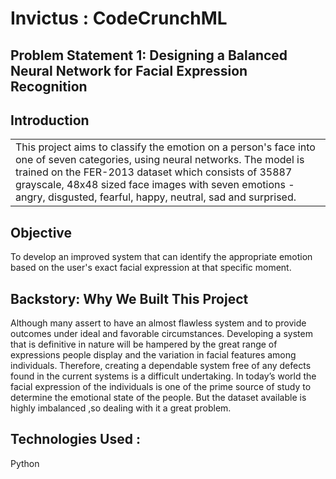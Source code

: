 # Invictus : CodeCrunchML

## Problem Statement 1: Designing a Balanced Neural Network for Facial Expression Recognition

## Introduction
<table style="border: none;">
  <tr>
    <td> This project aims to classify the emotion on a person's face into one of seven categories, using neural networks. The model is trained on the FER-2013 dataset which consists of 35887 grayscale, 48x48 sized face images with seven emotions - angry, disgusted, fearful, happy, neutral, sad and surprised. </td>
  </tr>
</table>

## Objective
To develop an improved system that can identify the appropriate emotion based on the user's exact facial expression at that specific moment. 

## Backstory: Why We Built This Project
Although many assert to have an almost flawless system and to provide outcomes under ideal and favorable circumstances. Developing a system that is definitive in nature will be hampered by the great range of expressions people display and the variation in facial features among individuals. 
Therefore, creating a dependable system free of any defects found in the current systems is a difficult undertaking.
In today’s world the facial expression of the individuals is one of the prime source of study to determine the emotional state of the people. But the dataset available is highly imbalanced ,so dealing with it a great problem.

## Technologies Used :
Python 
